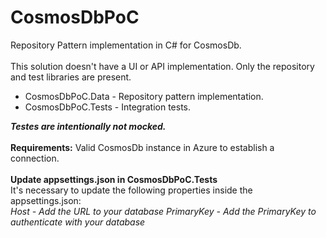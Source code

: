 # CosmosDbPoC 
Repository Pattern implementation in C# for CosmosDb. <br /><br />
This solution doesn't have a UI or API implementation. Only the repository and test libraries are present.<br />
<ul>
  <li>CosmosDbPoC.Data - Repository pattern implementation.</li>
  <li>CosmosDbPoC.Tests - Integration tests.</li>
</ul>
<b><i>Testes are intentionally not mocked.</i></b>
<br /><br />
<b>Requirements:</b> Valid CosmosDb instance in Azure to establish a connection.<br /><br />
<b>Update appsettings.json in CosmosDbPoC.Tests</b>
<br />
It's necessary to update the following properties inside the appsettings.json:<br />
<i>Host - Add the URL to your database</i>
<i>PrimaryKey - Add the PrimaryKey to authenticate with your database</i>
